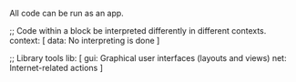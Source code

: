 

All code can be run as an app.


;; Code within a block be interpreted differently in different contexts.
context: [
  data: No interpreting is done
]

;; Library tools
lib: [
  gui: Graphical user interfaces (layouts and views)
  net: Internet-related actions
]
